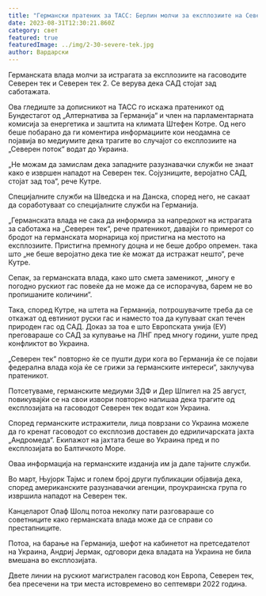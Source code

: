 ```yaml
---
title: "Германски пратеник за ТАСС: Берлин молчи за експлозиите на Северен тек"
date: 2023-08-31T12:30:21.860Z
category: свет
featured: true
featuredImage: ../img/2-30-severe-tek.jpg
author: Вардарски
---
```

Германската влада молчи за истрагата за експлозиите на гасоводите Северен тек и Северен тек 2. Се верува дека САД стојат зад саботажата.

Ова гледиште за дописникот на ТАСС го искажа пратеникот од Бундестагот од „Алтернатива за Германија“ и член на парламентарната комисија за енергетика и заштита на климата Штефен Котре. Од него беше побарано да ги коментира информациите кои неодамна се појавија во медиумите дека трагите во случајот со експлозиите на „Северен поток“ водат до Украина.

„Не можам да замислам дека западните разузнавачки служби не знаат како е извршен нападот на Северен тек. Сојузниците, веројатно САД, стојат зад тоа“, рече Кутре.

Специјалните служби на Шведска и на Данска, според него, не сакаат да соработуваат со специјалните служби на Германија.

„Германската влада не сака да информира за напредокот на истрагата за саботажа на „Северен тек“, рече пратеникот, давајќи го примерот со бродот на германската морнарица кој пристигна на местото на експлозиите. Пристигна премногу доцна и не беше добро опремен. така што „не беше веројатно дека тие ќе можат да истражат нешто“, рече Кутре.

Сепак, за германската влада, како што смета заменикот, „многу е погодно рускиот гас повеќе да не може да се испорачува, барем не во пропишаните количини“.

Така, според Кутре, на штета на Германија, потрошувачите треба да се откажат од евтиниот руски гас и наместо тоа да купуваат скап течен природен гас од САД. Доказ за тоа е што Европската унија (ЕУ) преговараше со САД за купување на ЛНГ пред многу години, уште пред конфликтот во Украина.

„Северен тек“ повторно ќе се пушти дури кога во Германија ќе се појави федерална влада која ќе се грижи за германските интереси“, заклучува пратеникот.

Потсетуваме, германските медиуми ЗДФ и Дер Шпигел на 25 август, повикувајќи се на свои извори повторно напишаа дека трагите од експлозијата на гасоводот Северен тек водат кон Украина.

Според германските истражители, лица поврзани со Украина можеле да го кренат гасоводот со експлозив доставен до едриличарската јахта „Андромеда“. Екипажот на јахтата беше во Украина пред и по експлозијата во Балтичкото Море.

Оваа информација на германските изданија им ја дале тајните служби.

Во март, Њујорк Тајмс и голем број други публикации објавија дека, според американските разузнавачки агенции, проукраинска група го извршила нападот на Северен тек.

Канцеларот Олаф Шолц потоа неколку пати разговараше со советниците како германската влада може да се справи со престапниците.

Потоа, на барање на Германија, шефот на кабинетот на претседателот на Украина, Андриј Јермак, одговори дека владата на Украина не била вмешана во експлозијата.

Двете линии на рускиот магистрален гасовод кон Европа, Северен тек, беа пресечени на три места истовремено во септември 2022 година.
